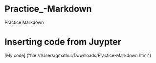 # Practice_-Markdown
Practice Markdown
# Inserting code from Juypter 

[My code] ("file:///Users/gmathur/Downloads/Practice-Markdown.html")
